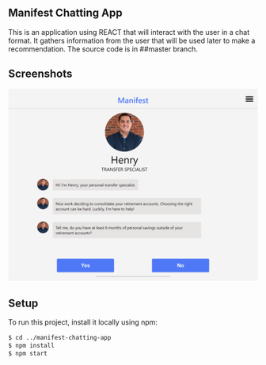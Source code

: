 ## Manifest Chatting App
This is an application using REACT that will interact with the user in a chat format. It gathers information from the user that will be used later to make a recommendation. The source code is in ##master branch.

## Screenshots
![Manifest screenshot](./img/manifestAppScreenshot.png)

## Setup
To run this project, install it locally using npm:

```
$ cd ../manifest-chatting-app
$ npm install
$ npm start

